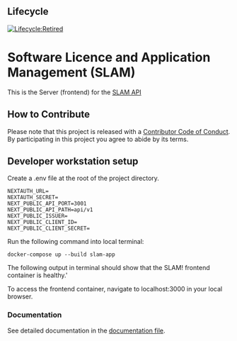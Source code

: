 <!-- @format -->
## Lifecycle

[![Lifecycle:Retired](https://img.shields.io/badge/Lifecycle-Retired-d45500)](<Redirect-URL>)

# Software Licence and Application Management (SLAM)

This is the Server (frontend) for the [SLAM API](https://github.com/bcgov/citz-imb-slam-api)

## How to Contribute

Please note that this project is released with a [Contributor Code of Conduct](Code_of_Conduct.md). By participating in this project you agree to abide by its terms.

## Developer workstation setup

Create a .env file at the root of the project directory.

```
NEXTAUTH_URL=
NEXTAUTH_SECRET=
NEXT_PUBLIC_API_PORT=3001
NEXT_PUBLIC_API_PATH=api/v1
NEXT_PUBLIC_ISSUER=
NEXT_PUBLIC_CLIENT_ID=
NEXT_PUBLIC_CLIENT_SECRET=
```

Run the following command into local terminal:

```
docker-compose up --build slam-app
```

The following output in terminal should show that the SLAM! frontend container is healthy.'

To access the frontend container, navigate to localhost:3000 in your local browser.

### Documentation

See detailed documentation in the [documentation file](/docs/readme.md).
